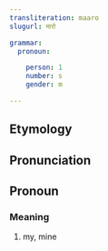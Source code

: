 ```yaml
---
transliteration: maaro
slugurl: मारो

grammar:
  pronoun:

    person: 1
    number: s
    gender: m

---
```


## Etymology

## Pronunciation

## Pronoun

### Meaning

1. my, mine
